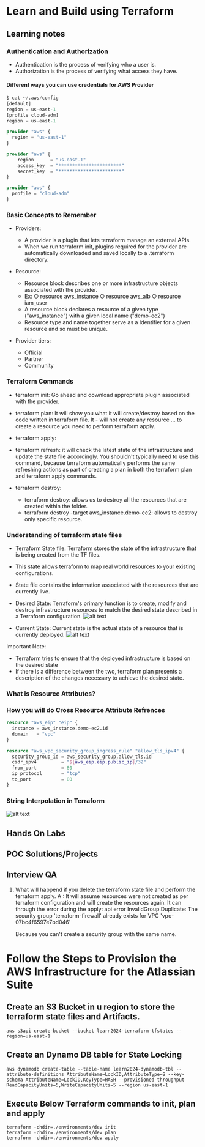 # Learn and Build using Terraform
## Learning notes

### Authentication and Authorization
- Authentication is the process of verifying who a user is.
- Authorization is the process of verifying what access they have.

#### Different ways you can use credentials for AWS Provider
```terraform
$ cat ~/.aws/config
[default]
region = us-east-1
[profile cloud-adm]
region = us-east-1

provider "aws" {
  region = "us-east-1"
}

provider "aws" {
    region      = "us-east-1"
    access_key  = "***********************"
    secret_key  = "***********************"
}

provider "aws" {
  profile = "cloud-adm"
}
```
### Basic Concepts to Remember
- Providers:
    - A provider is a plugin that lets terraform manage an external APIs.
    - When we run terraform init, plugins required for the provider are automatically downloaded and saved locally to a .terraform directory.

- Resource:
    - Resource block describes one or more infrastructure objects associated with the provider.
    - Ex: 
        ○ resource aws_instance
        ○ resource aws_alb
        ○ resource iam_user
    - A resource block declares a resource of a given type ("aws_instance") with a given local name ("demo-ec2")
    - Resource type and name together serve as a Identifier for a given resource and so must be unique.
- Provider tiers:
    - Official
    - Partner
    - Community

### Terraform Commands
- terraform init: Go ahead and download appropriate plugin associated with the provider.
- terraform plan: It will show you what it will create/destroy based on the code written in terraform file. It - will not create any resource … to create a resource you need to perform terraform apply.
- terraform apply: 

- terraform refresh: it will check the latest state of the infrastructure and update the state file accordingly.
You shouldn't typically need to use this command, because terraform automatically performs the same refreshing actions as part of creating a plan in both the terraform plan and terraform apply commands.
- terraform destroy: 
    - terraform destroy: allows us to destroy all the resources that are created within the folder.
    - terraform destroy -target aws_instance.demo-ec2: allows to destroy only specific resource. 

### Understanding of terraform state files
- Terraform State file: Terraform stores the state of the infrastructure that is being created from the TF files.
- This state allows terraform to map real world resources to your existing configurations.
- State file contains the information associated with the resources that are currently live.

- Desired State: Terraform's primary function is to create, modify and destroy infrastructure resources to match the desired state described in a Terraform configuration.
![alt text](image.png)

- Current State: Current state is the actual state of a resource that is currently deployed.
![alt text](image-1.png)

Important Note:
- Terraform tries to ensure that the deployed infrastructure is based on the desired state
- If there is a difference between the two, terraform plan presents a description of the changes necessary to achieve the desired state.

### What is Resource Attributes?
### How you will do Cross Resource Attribute Refrences
```terraform
resource "aws_eip" "eip" {
  instance = aws_instance.demo-ec2.id
  domain   = "vpc"
}

resource "aws_vpc_security_group_ingress_rule" "allow_tls_ipv4" {
  security_group_id = aws_security_group.allow_tls.id
  cidr_ipv4         = "${aws_eip.eip.public_ip}/32"
  from_port         = 80
  ip_protocol       = "tcp"
  to_port           = 80
}
```

### String Interpolation in Terraform
![alt text](image-2.png)

## Hands On Labs
## POC Solutions/Projects
## Interview QA
1. What will happend if you delete the terraform state file and perform the terraform apply. 
A : It will assume resources were not created as per terraform configuration and will create the resources again.
    It can through the error during the apply: api error InvalidGroup.Duplicate: The security group 'terraform-firewall' already exists for VPC 'vpc-07bc4f6597e7bd046' 

    Because you can't create a security group with the same name.



# Follow the Steps to Provision the AWS Infrastructure for the Atlassian Suite

## Create an S3 Bucket in u region to store the terraform state files and Artifacts.
```shell
aws s3api create-bucket --bucket learn2024-terraform-tfstates --region=us-east-1

```

## Create an Dynamo DB table for State Locking
```shell
aws dynamodb create-table --table-name learn2024-dynamodb-tbl --attribute-definitions AttributeName=LockID,AttributeType=S --key-schema AttributeName=LockID,KeyType=HASH --provisioned-throughput ReadCapacityUnits=5,WriteCapacityUnits=5 --region us-east-1
```

## Execute Below Terraform commands to init, plan and apply 
```shell
terraform -chdir=./environments/dev init
terraform -chdir=./environments/dev plan
terraform -chdir=./environments/dev apply
```
